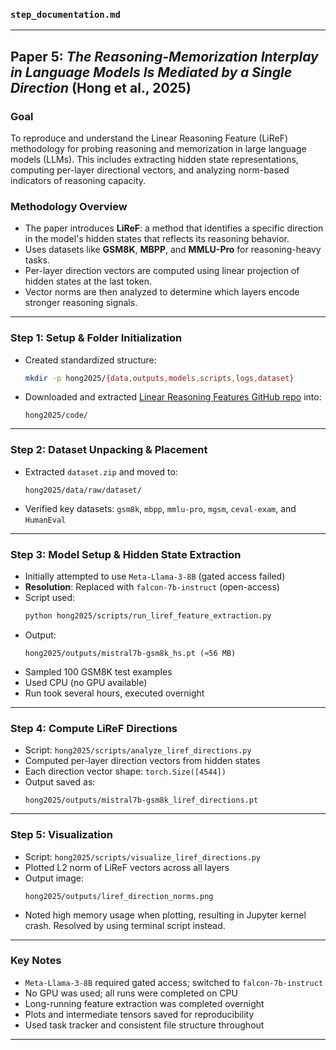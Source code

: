 ### `step_documentation.md`

---

## Paper 5: *The Reasoning-Memorization Interplay in Language Models Is Mediated by a Single Direction* (Hong et al., 2025)

### Goal
To reproduce and understand the Linear Reasoning Feature (LiReF) methodology for probing reasoning and memorization in large language models (LLMs). This includes extracting hidden state representations, computing per-layer directional vectors, and analyzing norm-based indicators of reasoning capacity.

### Methodology Overview
- The paper introduces **LiReF**: a method that identifies a specific direction in the model's hidden states that reflects its reasoning behavior.
- Uses datasets like **GSM8K**, **MBPP**, and **MMLU-Pro** for reasoning-heavy tasks.
- Per-layer direction vectors are computed using linear projection of hidden states at the last token.
- Vector norms are then analyzed to determine which layers encode stronger reasoning signals.

---

### Step 1: Setup & Folder Initialization
- Created standardized structure:
  ```bash
  mkdir -p hong2025/{data,outputs,models,scripts,logs,dataset}
  ```
- Downloaded and extracted [Linear Reasoning Features GitHub repo](https://github.com/yihuaihong/Linear_Reasoning_Features) into:
  ```
  hong2025/code/
  ```

---

### Step 2: Dataset Unpacking & Placement
- Extracted `dataset.zip` and moved to:
  ```
  hong2025/data/raw/dataset/
  ```
- Verified key datasets: `gsm8k`, `mbpp`, `mmlu-pro`, `mgsm`, `ceval-exam`, and `HumanEval`

---

### Step 3: Model Setup & Hidden State Extraction
- Initially attempted to use `Meta-Llama-3-8B` (gated access failed)
- **Resolution**: Replaced with `falcon-7b-instruct` (open-access)
- Script used:
  ```bash
  python hong2025/scripts/run_liref_feature_extraction.py
  ```
- Output:
  ```
  hong2025/outputs/mistral7b-gsm8k_hs.pt (≈56 MB)
  ```
- Sampled 100 GSM8K test examples
- Used CPU (no GPU available)
- Run took several hours, executed overnight

---

### Step 4: Compute LiReF Directions
- Script: `hong2025/scripts/analyze_liref_directions.py`
- Computed per-layer direction vectors from hidden states
- Each direction vector shape: `torch.Size([4544])`
- Output saved as:
  ```
  hong2025/outputs/mistral7b-gsm8k_liref_directions.pt
  ```

---

### Step 5: Visualization
- Script: `hong2025/scripts/visualize_liref_directions.py`
- Plotted L2 norm of LiReF vectors across all layers
- Output image:
  ```
  hong2025/outputs/liref_direction_norms.png
  ```
- Noted high memory usage when plotting, resulting in Jupyter kernel crash. Resolved by using terminal script instead.

---

### Key Notes
- `Meta-Llama-3-8B` required gated access; switched to `falcon-7b-instruct`
- No GPU was used; all runs were completed on CPU
- Long-running feature extraction was completed overnight
- Plots and intermediate tensors saved for reproducibility
- Used task tracker and consistent file structure throughout

---

